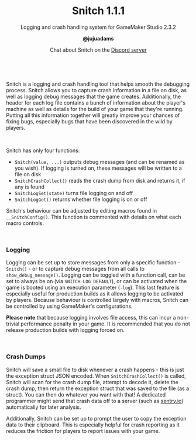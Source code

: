 <h1 align="center">Snitch 1.1.1</h1>

<p align="center">Logging and crash handling system for GameMaker Studio 2.3.2</p>

<p align="center"><b>@jujuadams</b></p>

<p align="center">Chat about Snitch on the <a href="https://discord.gg/8krYCqr">Discord server</a></p>

&nbsp;

&nbsp;

Snitch is a logging and crash handling tool that helps smooth the debugging process. Snitch allows you to capture crash information in a file on disk, as well as logging debug messages that the game creates. Additionally, the header for each log file contains a bunch of information about the player's machine as well as details for the build of your game that they're running. Putting all this information together will greatly improve your chances of fixing bugs, especially bugs that have been discovered in the wild by players.

&nbsp;

Snitch has only four functions:

- `Snitch(value, ...)` outputs debug messages (and can be renamed as you wish). If logging is turned on, these messages will be written to a file on disk
- `SnitchCrashCollect()` reads the crash dump from disk and returns it, if any is found
- `SnitchLogSet(state)` turns file logging on and off
- `SnitchLogGet()` returns whether file logging is on or off

Snitch's behaviour can be adjusted by editing macros found in `__SnitchConfig()`. This function is commented with details on what each macro controls.

&nbsp;

### Logging

Logging can be set up to store messages from only a specific function - `Snitch()` - or to capture debug messages from all calls to `show_debug_message()`. Logging can be toggled with a function call, can be set to always be on (via `SNITCH_LOG_DEFAULT`), or can be activated when the game is booted using an execution parameter (`-log`). This last feature is especially useful for production builds as it allows logging to be activated by players. Because behaviour is controlled largely with macros, Snitch can be controlled by using GameMaker's configurations.

**Please note** that because logging involves file access, this can incur a non-trivial performance penalty in your game. It is recommended that you do not release production builds with logging forced on.

&nbsp;

### Crash Dumps

Snitch will save a small file to disk whenever a crash happens - this is just the exception struct JSON encoded. When `SnitchCrashCollect()` is called, Snitch will scan for the crash dump file, attempt to decode it, delete the crash dump, then return the exception struct that was saved to the file (as a struct). You can then do whatever you want with that! A dedicated programmer might send that crash data off to a server (such as [sentry.io](https://sentry.io/)) automatically for later analysis.

Additionally, Snitch can be set up to prompt the user to copy the exception data to their clipboard. This is especially helpful for crash reporting as it reduces the friction for players to report issues with your game.
